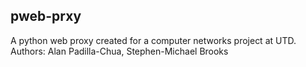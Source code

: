 ## pweb-prxy
A python web proxy created for a computer networks project at UTD.
Authors: Alan Padilla-Chua, Stephen-Michael Brooks
